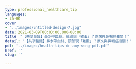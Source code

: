 ```yaml
---
type: professional_healthcare_tip
languages:
- zh-HK
cover:
- "../images/untitled-design-7.jpg"
date: 2021-03-09T00:00:00.000+08:00
title: "【共享醫識】鼻水帶血絲、頸部現「雞蛋」？原來與鼻咽癌相關！"
detail: "【共享醫識】鼻水帶血絲、頸部現「雞蛋」？原來與鼻咽癌相關！"
pdf: "../images/health-tips-dr-amy-wang-pdf.pdf"
href: ''
slug: ''

---
```

